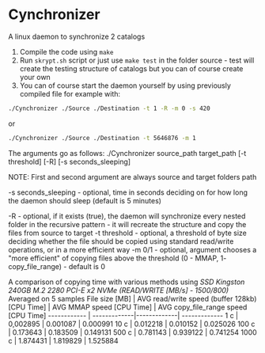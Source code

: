 # Cynchronizer
A linux daemon to synchronize 2 catalogs

1. Compile the code using `make`
2. Run `skrypt.sh` script or just use `make test` in the folder source - test will create the testing structure of catalogs but you can of course create your own
3. You can of course start the daemon yourself by using previously compiled file for example with:
```bash
./Cynchronizer ./Source ./Destination -t 1 -R -m 0 -s 420
```
or
```bash
./Cynchronizer ./Source ./Destination -t 5646876 -m 1
```

The arguments go as follows:
./Cynchronizer source_path target_path [-t threshold] [-R] [-s seconds_sleeping]

NOTE: First and second argument are always source and target folders path

-s seconds_sleeping - optional, time in seconds deciding on for how long the daemon should sleep (default is 5 minutes)

-R - optional,  if it exists (true), the daemon will synchronize every nested folder in the recursive pattern - it will recreate the structure and copy the files from source to target
-t threshold - optional, a threshold of byte size deciding whether the file should be copied using standard read/write operations, or in a more efficient way 
-m 0/1 - optional, argument chooses a "more efficient" of copying files above the threshold (0 - MMAP, 1- copy_file_range) - default is 0

A comparison of copying time with various methods using *SSD Kingston 240GB M.2 2280 PCI-E x2 NVMe (READ/WRITE [MB/s] - 1500/800)*
Averaged on 5 samples
File size [MB] | AVG read/write speed (buffer 128kb) [CPU Time] | AVG MMAP speed [CPU Time] | AVG copy_file_range speed [CPU Time]
------------ | -------------|-------------| ------------- 
1 c | 0,002895 | 0.001087 | 0.000991
10 c | 0.012218 | 0.010152 | 0.025026
100 c | 0.173643 | 0.183509 | 0.149131
500 c | 0.781143 | 0.939122 | 0.741254
1000 c | 1.874431 | 1.819829 | 1.525884

